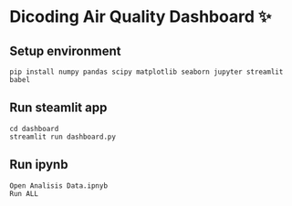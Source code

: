 # Dicoding Air Quality Dashboard ✨

## Setup environment
```
pip install numpy pandas scipy matplotlib seaborn jupyter streamlit babel
```

## Run steamlit app
```
cd dashboard
streamlit run dashboard.py
```
## Run ipynb 
```
Open Analisis Data.ipnyb
Run ALL
```
